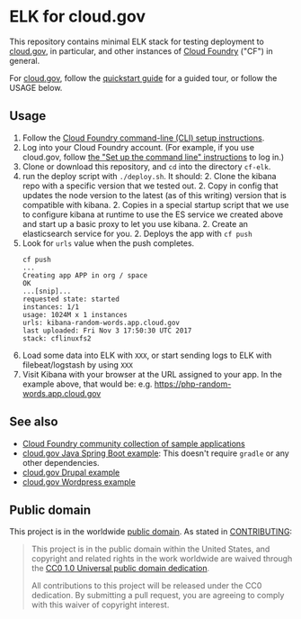 # ELK for cloud.gov

This repository contains minimal ELK stack for testing deployment to [cloud.gov](https://www.cloud.gov/), in particular, and other instances of [Cloud Foundry](https://www.cloudfoundry.org) ("CF") in general.
 
For [cloud.gov](https://cloud.gov), follow the [quickstart guide](https://cloud.gov/quickstart/) for a guided tour, or follow the USAGE below.

## Usage

1. Follow the [Cloud Foundry command-line (CLI) setup instructions](https://docs.cloudfoundry.org/cf-cli/install-go-cli.html).
1. Log into your Cloud Foundry account. (For example, if you use cloud.gov, follow [the "Set up the command line" instructions](https://cloud.gov/docs/getting-started/setup/#set-up-the-command-line) to log in.)
1. Clone or download this repository, and `cd` into the directory `cf-elk`.
1. run the deploy script with `./deploy.sh`.  It should:
    2. Clone the kibana repo with a specific version that we tested out.
    2. Copy in config that updates the node version to the latest (as of this writing) version that is compatible with kibana.
    2. Copies in a special startup script that we use to configure kibana at runtime to use the ES service we created above and start up a basic proxy to let you use kibana.
    2. Create an elasticsearch service for you.
    2. Deploys the app with `cf push`
1. Look for `urls` value when the push completes.
    ```bash{9}
    cf push 
    ...
    Creating app APP in org / space
    OK
    ...[snip]...
    requested state: started
    instances: 1/1
    usage: 1024M x 1 instances
    urls: kibana-random-words.app.cloud.gov
    last uploaded: Fri Nov 3 17:50:30 UTC 2017
    stack: cflinuxfs2
    ```
1. Load some data into ELK with `XXX`, or start sending logs to ELK with filebeat/logstash by using `XXX`
1. Visit Kibana with your browser at the URL assigned to your app. In the example above, that would be: e.g. https://php-random-words.app.cloud.gov


## See also

* [Cloud Foundry community collection of sample applications](https://github.com/cloudfoundry-samples) 
* [cloud.gov Java Spring Boot example](https://github.com/18F/cf-sample-app-spring): This doesn't require `gradle` or any other dependencies.
* [cloud.gov Drupal example](https://github.com/18F/cf-ex-drupal)
* [cloud.gov Wordpress example](https://github.com/18F/cf-ex-wordpress)

## Public domain

This project is in the worldwide [public domain](LICENSE.md). As stated in [CONTRIBUTING](CONTRIBUTING.md):

>This project is in the public domain within the United States, and copyright and related rights in the work worldwide are waived through the [CC0 1.0 Universal public domain dedication](https://creativecommons.org/publicdomain/zero/1.0/).
>
>All contributions to this project will be released under the CC0
>dedication. By submitting a pull request, you are agreeing to comply
>with this waiver of copyright interest.
